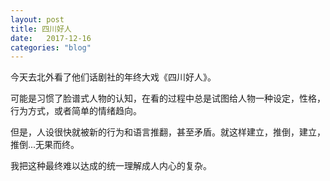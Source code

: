 ```yaml
---
layout: post
title: 四川好人
date:   2017-12-16
categories: "blog"
---
```


今天去北外看了他们话剧社的年终大戏《四川好人》。  

可能是习惯了脸谱式人物的认知，在看的过程中总是试图给人物一种设定，性格，行为方式，或者简单的情绪趋向。  

但是，人设很快就被新的行为和语言推翻，甚至矛盾。就这样建立，推倒，建立，推倒...无果而终。  

我把这种最终难以达成的统一理解成人内心的复杂。  





